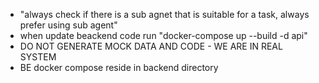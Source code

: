 - "always check if there is a sub agnet that is suitable for a task, always prefer using sub agent"
- when update beackend code run "docker-compose up --build -d api"
- DO NOT GENERATE MOCK DATA AND CODE - WE ARE IN REAL SYSTEM
- BE docker compose reside in backend directory